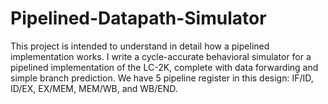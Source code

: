 # Pipelined-Datapath-Simulator
This project is intended to understand in detail how a pipelined implementation works. I write a cycle-accurate behavioral simulator for a pipelined implementation of the LC-2K, complete with data forwarding and simple branch prediction. We have 5 pipeline register in this design: IF/ID, ID/EX, EX/MEM, MEM/WB, and WB/END. 
